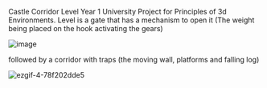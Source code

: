 Castle Corridor Level
Year 1 University Project for Principles of 3d Environments. 
Level is a gate that has a mechanism to open it (The weight being placed on the hook activating the gears)

![image](https://user-images.githubusercontent.com/43034026/161445037-fa9fdc55-17fd-45ac-82e8-5035f8b84d8e.png)

followed by a corridor with traps (the moving wall, platforms and falling log)

![ezgif-4-78f202dde5](https://user-images.githubusercontent.com/43034026/161445247-1e459aeb-f878-42d6-9162-ff54ee5bfe78.gif)
